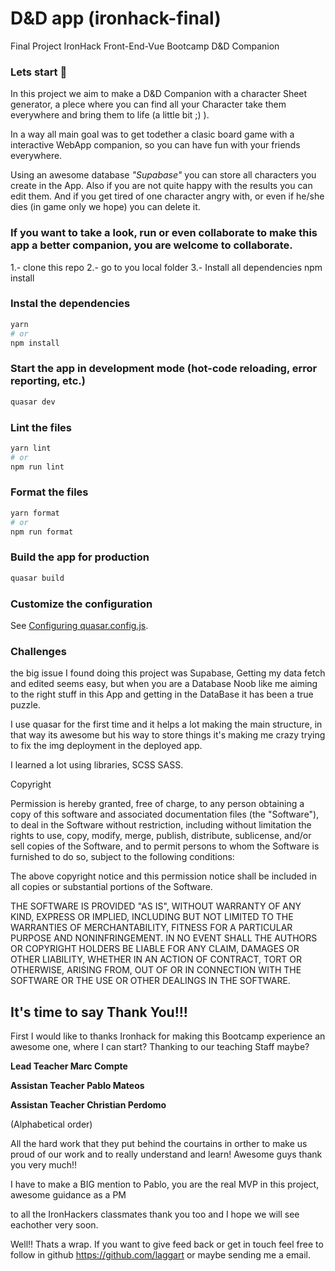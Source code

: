 # D&D app (ironhack-final)

Final Project IronHack Front-End-Vue Bootcamp D&D Companion

### Lets start 🚀

In this project we aim to make a D&D Companion with a character Sheet generator, a plece where you can find all your Character take them everywhere and bring them to life (a little bit ;) ).

In a way all main goal was to get todether a clasic board game with a interactive WebApp companion, so you can have fun with your friends everywhere.

Using an awesome database _"Supabase"_ you can store all characters you create in the App. 
Also if you are not quite happy with the results you can edit them.
And if you get tired of one character angry with, or even if he/she dies (in game only we hope) you can delete it.

### If you want to take a look, run or even collaborate to make this app a better companion, you are welcome to collaborate.

1.- clone this repo
2.- go to you local folder
3.- Install all dependencies npm install


### Instal the dependencies
```bash
yarn
# or
npm install
```

### Start the app in development mode (hot-code reloading, error reporting, etc.)
```bash
quasar dev
```


### Lint the files
```bash
yarn lint
# or
npm run lint
```


### Format the files
```bash
yarn format
# or
npm run format
```



### Build the app for production
```bash
quasar build
```

### Customize the configuration
See [Configuring quasar.config.js](https://v2.quasar.dev/quasar-cli-vite/quasar-config-js).


### Challenges
the big issue I found doing this project was Supabase, Getting my data fetch and edited seems easy, 
but when you are a Database Noob like me aiming to the right stuff in this App and getting in the DataBase it has been a true puzzle.

I use quasar for the first time and it helps a lot making the main structure, in that way its awesome but his way to store things it's making me crazy trying to fix the img deployment in the deployed app.

I learned a lot using libraries, SCSS SASS.

Copyright <YEAR> <COPYRIGHT HOLDER>

Permission is hereby granted, free of charge, to any person obtaining a copy of this software and associated documentation files (the "Software"), to deal in the Software without restriction, including without limitation the rights to use, copy, modify, merge, publish, distribute, sublicense, and/or sell copies of the Software, and to permit persons to whom the Software is furnished to do so, subject to the following conditions:

The above copyright notice and this permission notice shall be included in all copies or substantial portions of the Software.

THE SOFTWARE IS PROVIDED "AS IS", WITHOUT WARRANTY OF ANY KIND, EXPRESS OR IMPLIED, INCLUDING BUT NOT LIMITED TO THE WARRANTIES OF MERCHANTABILITY, FITNESS FOR A PARTICULAR PURPOSE AND NONINFRINGEMENT. IN NO EVENT SHALL THE AUTHORS OR COPYRIGHT HOLDERS BE LIABLE FOR ANY CLAIM, DAMAGES OR OTHER LIABILITY, WHETHER IN AN ACTION OF CONTRACT, TORT OR OTHERWISE, ARISING FROM, OUT OF OR IN CONNECTION WITH THE SOFTWARE OR THE USE OR OTHER DEALINGS IN THE SOFTWARE.

## It's time to say Thank You!!!

First I would like to thanks Ironhack for making this Bootcamp experience an awesome one, where I can start? Thanking to our teaching Staff maybe?

**Lead Teacher Marc Compte**

**Assistan Teacher Pablo Mateos**

**Assistan Teacher Christian Perdomo** 

(Alphabetical order)

All the hard work that they put behind the courtains in orther to make us proud of our work and to really understand and learn! 
Awesome guys thank you very much!!

I have to make a BIG mention to Pablo, you are the real MVP in this project, awesome guidance as a PM 

to all the IronHackers classmates thank you too and I hope we will see eachother very soon.

Well!!
Thats a wrap.
If you want to give feed back or get in touch feel free to follow in github https://github.com/laggart or maybe sending me a email.

